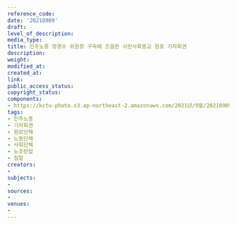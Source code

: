 ```yaml
---
reference_code: 
date: '20210909'
draft: 
level_of_description: 
media_type: 
title: 민주노총 양경수 위원장 구속에 즈음한 시민사회종교 원로 기자회견
description: 
weight: 
modified_at: 
created_at: 
link: 
public_access_status: 
copyright_status: 
components:
- https://kctu-photo.s3.ap-northeast-2.amazonaws.com/2021년/9월/20210909-민주노총+양경수+위원장+구속에+즈음한+시민사회종교+원로+기자회견_민주노총_기자회견_원로단체_노동단체_사회단체_노조탄압_침탈/404080_61553_2258.jpg
tags:
- 민주노총
- 기자회견
- 원로단체
- 노동단체
- 사회단체
- 노조탄압
- 침탈
creators:
- 
subjects:
- 
sources:
- 
venues:
- 
---
```

